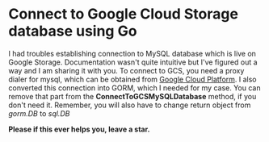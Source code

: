 # Connect to Google Cloud Storage database using Go

I had troubles establishing connection to MySQL database which is live on Google Storage.
Documentation wasn't quite intuitive but I've figured out a way and I am sharing it with you.
To connect to GCS, you need a proxy dialer for mysql, which can be obtained from [Google Cloud Platform](github.com/GoogleCloudPlatform/cloudsql-proxy/proxy/dialers/mysql).
I also converted this connection into GORM, which I needed for my case. You can remove that part from the **ConnectToGCSMySQLDatabase** method, if you don't need it. Remember, you will also have to change return object from *gorm.DB* to *sql.DB*

**Please if this ever helps you, leave a star.** 